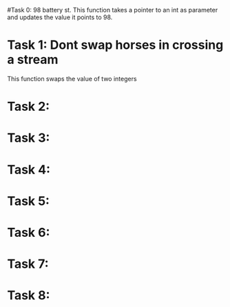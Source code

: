 #Task 0: 98 battery st.
This function takes a pointer to an int as parameter and updates the value it points to 98.

# Task 1: Dont swap horses in crossing a stream
This function swaps the value of two integers

# Task 2: 

# Task 3:

# Task 4:

# Task 5:

# Task 6:

# Task 7:

# Task 8:
